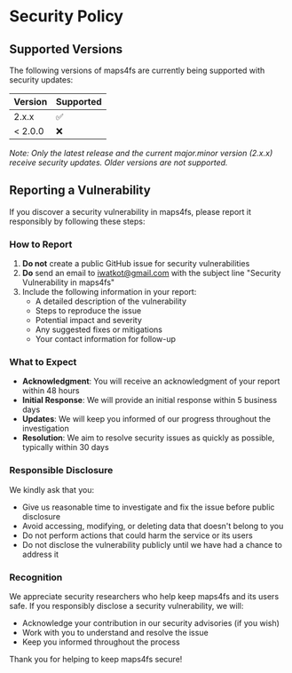 # Security Policy

## Supported Versions

The following versions of maps4fs are currently being supported with security updates:

| Version | Supported          |
| ------- | ------------------ |
| 2.x.x   | :white_check_mark: |
| < 2.0.0 | :x:                |

*Note: Only the latest release and the current major.minor version (2.x.x) receive security updates. Older versions are not supported.*

## Reporting a Vulnerability

If you discover a security vulnerability in maps4fs, please report it responsibly by following these steps:

### How to Report

1. **Do not** create a public GitHub issue for security vulnerabilities
2. **Do** send an email to [iwatkot@gmail.com](mailto:iwatkot@gmail.com) with the subject line "Security Vulnerability in maps4fs"
3. Include the following information in your report:
   - A detailed description of the vulnerability
   - Steps to reproduce the issue
   - Potential impact and severity
   - Any suggested fixes or mitigations
   - Your contact information for follow-up

### What to Expect

- **Acknowledgment**: You will receive an acknowledgment of your report within 48 hours
- **Initial Response**: We will provide an initial response within 5 business days
- **Updates**: We will keep you informed of our progress throughout the investigation
- **Resolution**: We aim to resolve security issues as quickly as possible, typically within 30 days

### Responsible Disclosure

We kindly ask that you:
- Give us reasonable time to investigate and fix the issue before public disclosure
- Avoid accessing, modifying, or deleting data that doesn't belong to you
- Do not perform actions that could harm the service or its users
- Do not disclose the vulnerability publicly until we have had a chance to address it

### Recognition

We appreciate security researchers who help keep maps4fs and its users safe. If you responsibly disclose a security vulnerability, we will:
- Acknowledge your contribution in our security advisories (if you wish)
- Work with you to understand and resolve the issue
- Keep you informed throughout the process

Thank you for helping to keep maps4fs secure!
